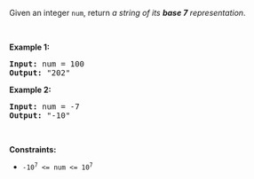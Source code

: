 Given an integer `` num ``, return _a string of its __base 7__ representation_.

&nbsp;

__Example 1:__

<pre><strong>Input:</strong> num = 100
<strong>Output:</strong> "202"
</pre>

__Example 2:__

<pre><strong>Input:</strong> num = -7
<strong>Output:</strong> "-10"
</pre>

&nbsp;

__Constraints:__

*   <code>-10<sup>7</sup> &lt;= num &lt;= 10<sup>7</sup></code>